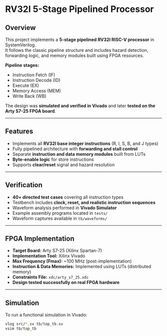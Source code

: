 # RV32I 5-Stage Pipelined Processor

## Overview
This project implements a **5-stage pipelined RV32I RISC-V processor** in SystemVerilog.  
It follows the classic pipeline structure and includes hazard detection, forwarding logic, and memory modules built using FPGA resources.

**Pipeline stages:**
- Instruction Fetch (IF)
- Instruction Decode (ID)
- Execute (EX)
- Memory Access (MEM)
- Write Back (WB)

The design was **simulated and verified in Vivado** and later **tested on the Arty S7-25 FPGA board**.

---

## Features
- Implements all **RV32I base integer instructions** (R, I, S, B, and J types)
- Fully pipelined architecture with **forwarding and stall control**
- Separate **instruction and data memory modules** built from LUTs
- **Byte-enable logic** for store instructions
- Supports **clear/reset** signal and hazard resolution

---

## Verification
- **40+ directed test cases** covering all instruction types
- Testbench includes **clock, reset, and realistic instruction sequences**
- Waveform analysis performed in **Vivado Simulator**
- Example assembly programs located in `tests/`
- Waveform captures available in `tb/waveforms/`

---

## FPGA Implementation
- **Target Board:** Arty S7-25 (Xilinx Spartan-7)
- **Implementation Tool:** Xilinx Vivado
- **Max Frequency (Fmax):** ~100 MHz (post-implementation)
- **Instruction & Data Memories:** Implemented using LUTs (distributed memory)
- **Constraints File:** `xdc/arty_s7_25.xdc`
- **Design tested successfully on real FPGA hardware**

---

## Simulation
To run a functional simulation in Vivado:
```bash
vlog src/*.sv tb/top_tb.sv
vsim tb/top_tb